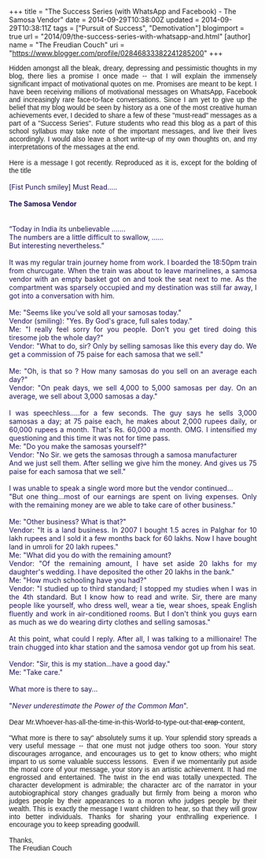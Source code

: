 +++
title = "The Success Series (with WhatsApp and Facebook) - The Samosa Vendor"
date = 2014-09-29T10:38:00Z
updated = 2014-09-29T10:38:11Z
tags = ["Pursuit of Success", "Demotivation"]
blogimport = true 
url = "2014/09/the-success-series-with-whatsapp-and.html"
[author]
	name = "The Freudian Couch"
	uri = "https://www.blogger.com/profile/02846833382241285200"
+++

<div dir="ltr" style="text-align: left;" trbidi="on">
<div style="text-align: justify;">
<span style="font-family: Arial, Helvetica, sans-serif;">Hidden amongst all the bleak, dreary, depressing and pessimistic thoughts in my blog, there lies a promise I once made -- that I will explain the immensely significant impact of motivational quotes on me. Promises are meant to be kept. I have been receiving millions of motivational messages on WhatsApp, Facebook and increasingly rare face-to-face conversations. Since I am yet to give up the belief that my blog would be seen by history as a one of the most creative human achievements ever, I decided to share a few of these "must-read" messages as a part of a "Success Series". Future students who read this blog as a part of this school syllabus may take note of the important messages, and live their lives accordingly. I would also leave a short write-up of my own thoughts on, and my interpretations of the messages at the end. </span></div>
<div style="text-align: justify;">
<span style="font-family: Arial, Helvetica, sans-serif;"><br /></span></div>
<div style="text-align: justify;">
<span style="font-family: Arial, Helvetica, sans-serif;">Here is a message I got recently. Reproduced as it is, except for the bolding of the title</span></div>
<br />
<span style="color: #20124d;">[Fist Punch smiley] Must Read.....</span><br />
<span style="color: #20124d;"><br /></span>
<b><span style="color: #20124d;">The Samosa Vendor</span></b><br />
<span style="color: #20124d;"><br /></span>
<br />
<div style="text-align: justify;">
<span style="color: #20124d;">“Today in India its unbelievable .......</span></div>
<div style="text-align: justify;">
<span style="color: #20124d;">The numbers are a little difficult to swallow, ......</span></div>
<div style="text-align: justify;">
<span style="color: #20124d;">But interesting nevertheless.”</span></div>
<div style="text-align: justify;">
<span style="color: #20124d;"><br /></span></div>
<div style="text-align: justify;">
<span style="color: #20124d;">It was my regular train journey home from work. I boarded the 18:50pm train from churcugate. When the train was about to leave marinelines, a samosa vendor with an empty basket got on and took the seat next to me. As the compartment was sparsely occupied and my destination was still far away,&nbsp;</span><span style="color: #20124d;">I got into a conversation with him.</span></div>
<div style="text-align: justify;">
<span style="color: #20124d;"><br /></span></div>
<div style="text-align: justify;">
<span style="color: #20124d;">Me: "Seems like you've sold all your samosas today."</span></div>
<div style="text-align: justify;">
<span style="color: #20124d;">Vendor (smiling): "Yes. By God's grace, full sales today."</span></div>
<div style="text-align: justify;">
<span style="color: #20124d;">Me: "I really feel sorry for you people. Don't you get tired doing this tiresome job the whole day?"</span></div>
<div style="text-align: justify;">
<span style="color: #20124d;">Vendor: "What to do, sir? Only by selling samosas like this every day do. We get a commission of 75 paise for each samosa that we sell."</span></div>
<div style="text-align: justify;">
<span style="color: #20124d;"><br /></span></div>
<div style="text-align: justify;">
<span style="color: #20124d;">Me: "Oh, is that so ? How many samosas do you sell on an average each day?"</span></div>
<div style="text-align: justify;">
<span style="color: #20124d;">Vendor: "On peak days, we sell 4,000 to 5,000 samosas per day. On an average, we sell about 3,000 samosas a day."</span></div>
<div style="text-align: justify;">
<span style="color: #20124d;"><br /></span></div>
<div style="text-align: justify;">
<span style="color: #20124d;">I was speechless.....for a few seconds. The guy says he sells 3,000 samosas a day; at 75 paise each, h</span><span style="color: #20124d;">e makes about 2,000 rupees daily, or 60,000 rupees a month. That's Rs. 60,000 a month. OMG.&nbsp;</span><span style="color: #20124d;">I intensified my questioning and this time it was not for time pass.</span></div>
<div style="text-align: justify;">
<span style="color: #20124d;">Me: "Do you make the samosas yourself?"</span></div>
<div style="text-align: justify;">
<span style="color: #20124d;">Vendor: "No Sir. we gets the samosas through a samosa manufacturer</span></div>
<div style="text-align: justify;">
<span style="color: #20124d;">And we just sell them. After selling we give him the money. And gives us 75 paise for each samosa that we sell."</span></div>
<div style="text-align: justify;">
<span style="color: #20124d;"><br /></span></div>
<div style="text-align: justify;">
<span style="color: #20124d;">I was unable to speak a single word more but the vendor continued...&nbsp;</span></div>
<div style="text-align: justify;">
<span style="color: #20124d;">"But one thing...most of our earnings are spent on living expenses. Only with the remaining money are we able to take care of other business."</span></div>
<div style="text-align: justify;">
<span style="color: #20124d;"><br /></span></div>
<div style="text-align: justify;">
<span style="color: #20124d;">Me: "Other business? What is that?"</span></div>
<div style="text-align: justify;">
<span style="color: #20124d;">Vendor: "It is a land business. In 2007 I bought 1.5 acres in Palghar for 10 lakh rupees and I sold it a few months back for 60 lakhs. Now I have bought land in umroli for 20 lakh rupees."</span></div>
<div style="text-align: justify;">
<span style="color: #20124d;">Me: "What did you do with the remaining amount?</span></div>
<div style="text-align: justify;">
<span style="color: #20124d;">Vendor: "Of the remaining amount, I have set aside 20 lakhs for my daughter's wedding. I have deposited the other 20 lakhs in the bank."</span></div>
<div style="text-align: justify;">
<span style="color: #20124d;">Me: "How much schooling have you had?"</span></div>
<div style="text-align: justify;">
<span style="color: #20124d;">Vendor: "I studied up to third standard; I stopped my studies when I was in the 4th standard. But I know how to read and write. Sir, there are many people like yourself, who dress well, wear a tie, wear shoes, speak English fluently and work in air-conditioned rooms. But I don't think you guys earn as much as we do wearing dirty clothes and selling samosas."</span></div>
<div style="text-align: justify;">
<span style="color: #20124d;"><br /></span></div>
<div style="text-align: justify;">
<span style="color: #20124d;">At this point, what could I reply. After all, I was talking to a millionaire! The train chugged into khar station and the samosa vendor got up from his seat.</span></div>
<div style="text-align: justify;">
<span style="color: #20124d;"><br /></span></div>
<div style="text-align: justify;">
<span style="color: #20124d;">Vendor: "Sir, this is my station...have a good day."</span></div>
<div style="text-align: justify;">
<span style="color: #20124d;">Me: "Take care."</span></div>
<div style="text-align: justify;">
<span style="color: #20124d;"><br /></span></div>
<div style="text-align: justify;">
<span style="color: #20124d;">What more is there to say...</span></div>
<div style="text-align: justify;">
<span style="color: #20124d;"><br /></span></div>
<div style="text-align: justify;">
<span style="color: #20124d;">"<i>Never underestimate the Power of the Common Man</i>".</span></div>
<span style="color: #20124d;"><br /></span><span style="font-family: Arial, Helvetica, sans-serif;">
Dear Mr.Whoever-has-all-the-time-in-this-World-to-type-out-that-<strike>crap</strike>-content,</span><br />
<span style="font-family: Arial, Helvetica, sans-serif;"><br /></span>
<div style="text-align: justify;">
<span style="font-family: Arial, Helvetica, sans-serif;">"What more is there to say" absolutely sums it up. Your splendid story spreads a very useful message -- that one must not judge others too soon. Your story discourages arrogance, and encourages us to get to know others; who might impart to us some valuable success lessons. &nbsp;Even if we momentarily put aside the moral core of your message, your story is an artistic achievement. It had me engrossed and entertained. The twist in the end was totally unexpected. The character development is admirable; the character arc of the narrator in your autobiographical story changes gradually but firmly from being a moron who judges people by their appearances to a moron who judges people by their wealth. This is exactly the message I want children to hear, so that they will grow into better individuals. Thanks for sharing your enthralling experience. I encourage you to keep spreading goodwill.</span></div>
<span style="font-family: Arial, Helvetica, sans-serif;"><br /></span>
<span style="font-family: Arial, Helvetica, sans-serif;">Thanks,</span><br />
<span style="font-family: Arial, Helvetica, sans-serif;">The Freudian Couch</span><br />
<br />
<br />
<br />
<br /></div>


